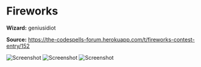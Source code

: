 # Fireworks

**Wizard:** geniusidiot

**Source:** https://the-codespells-forum.herokuapp.com/t/fireworks-contest-entry/152

![Screenshot](https://raw.githubusercontent.com/SittingFox/CodeSpells/master/orb/images/Fireworks01.png)
![Screenshot](https://raw.githubusercontent.com/SittingFox/CodeSpells/master/orb/images/Fireworks02.png)
![Screenshot](https://raw.githubusercontent.com/SittingFox/CodeSpells/master/orb/images/Fireworks03.png)
